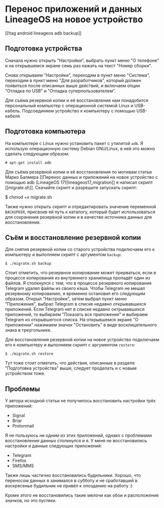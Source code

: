 Перенос приложений и данных LineageOS на новое устройство
=========================================================

[[!tag android lineageos adb backup]]

Подготовка устройства
---------------------

Сначала нужно открыть "Настройки", выбрать пункт меню "О телефоне" и на открывшемся экране семь раз нажать на текст "Номер сборки".

Снова открываем "Настройки", переходим в пункт меню "Система", переходим в пункт меню "Для разработчиков", который должен появиться после описанных выше действий, и включаем опции "Отладка по USB" и "Отладка суперпользователем".

Для съёма резервной копии и её восстановления нам понадобится персональный компьютер с операционной системой Linux и USB-кабель. Подсоединяем устройство к компьютеру с помощью USB-кабеля.

Подготовка компьютера
---------------------

На компьютере с Linux нужно установить пакет с утилитой `adb`. Я использую операционную систему Debian GNU/Linux, в ней это можно сделать следующим образом:

    # apt-get install adb

Для съёма резервной копии и её восстановления по мотивам статьи Марко Балмера [[Перенос данных и приложений на новое устройство с помощью adb (LineageOS 17)|lineageos17_migration]] я написал скрипт [[migrate.sh]]. Скачайте скрипт и разрешите запускать скрипт:

   $ chmod +x migrate.sh

Также нужно открыть скрипт и отредактировать значение переменной `BACKUPDIR`, присвоив ей путь к каталогу, который будет использоваться для сохранения резервной копии и в качестве источника данных для восстановления.

Съём и восстановление резервной копии
-------------------------------------

Для снятия резервной копии со старого устройства подключаем его к компьютеру и выполняем скрипт с аргументом `backup`:

    $ ./migrate.sh backup

Стоит отметить, что резервное копирование может прерваться, если в процессе копирования из внутреннего хранилища пропадёт один из файлов. Я столкнулся с тем, что в процессе резервного копирования Telegram удалял файлы из своего кэша. Чтобы Telegram не мешал резервному копированию, я временно остановил его следующим образом. Открыл "Настройки", затем выбрал пункт меню "Приложения", выбрал Telegram в списке недавно открывавшихся приложений. Если Telegram нет в списке недавно октрывавшихся приложений, то выбираем "Показать все приложения" и выбираем Telegram из открывшегося списка. На открывшемся экране "О приложении" нажимаем значок "Остановить" в виде восклицательного знака в треугольнике.

Для восстановления резервной копии на новое устройство подключаем его к компьютеру и выполняем скрипт с аргументом `restore`:

    $ ./migrate.sh restore

Тут тоже стоит отметить, что действия, описанные в разделе "Подготовка устройства" выше, следует проделать и с новым устройством тоже.

Проблемы
--------

У автора исходной статьи не получилось восстановить настройки трёх приложений:

- Signal
- Briar
- Protonmail

Я не пользуюсь ни одним из этих приложений, однако с проблемами восстановления данных столкнулся и я. У меня не восстановились настройки и данные следующих приложений:

- Telegram
- Firefox
- SMS/MMS

Также лишь частично восстановились будильники. Хорошо, что переносом данных я занимался в субботу и не сработавший в воскресенье будильник не привёл к опозданию на работу :)

Кроме этого не восстановились такие мелочи как обои и расположение значков, но это пустяки.
